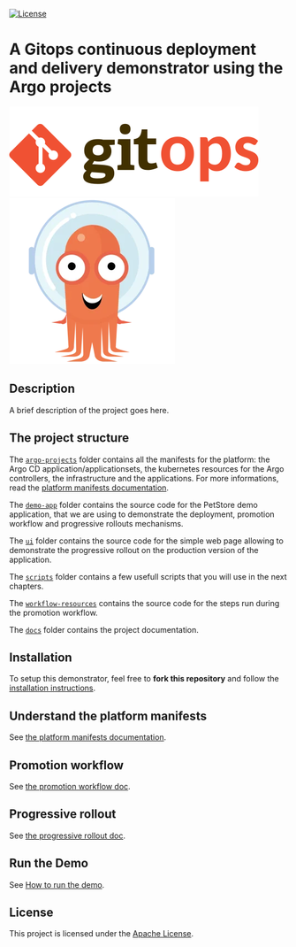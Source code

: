 
[![License](https://img.shields.io/badge/License-Apache_2.0-blue.svg)](LICENSE)
# A Gitops continuous deployment and delivery demonstrator using the Argo projects

![image](./assets/gitops-logo.png) ![image](./assets/argo-icon-color.png)

## Description

A brief description of the project goes here.

## The project structure

The [`argo-projects`](https://github.com/OpenGuidou/argo-projects-demo/tree/main/argo-projects) folder contains all the manifests for the platform: the Argo CD application/applicationsets, the kubernetes resources for the Argo controllers, the infrastructure and the applications. For more informations, read the [platform manifests documentation](PLATFORM_MANIFESTS.md).

The [`demo-app`](https://github.com/OpenGuidou/argo-projects-demo/tree/main/demo-app/) folder contains the source code for the PetStore demo application, that we are using to demonstrate the deployment, promotion workflow and progressive rollouts mechanisms.

The [`ui`](https://github.com/OpenGuidou/argo-projects-demo/tree/main/ui/) folder contains the source code for the simple web page allowing to demonstrate the progressive rollout on the production version of the application.

The [`scripts`](https://github.com/OpenGuidou/argo-projects-demo/tree/main/scripts/) folder contains a few usefull scripts that you will use in the next chapters.

The [`workflow-resources`](https://github.com/OpenGuidou/argo-projects-demo/tree/main/workflow-resources/) contains the source code for the steps run during the promotion workflow.

The [`docs`](https://github.com/OpenGuidou/argo-projects-demo/tree/main/docs/) folder contains the project documentation.

## Installation

To setup this demonstrator, feel free to **fork this repository** and follow the [installation instructions](PLATFORM_INSTALLATION.md).

## Understand the platform manifests

See [the platform manifests documentation](PLATFORM_MANIFESTS.md).

## Promotion workflow

See [the promotion workflow doc](PROMOTION_WORKFLOW.md).

## Progressive rollout

See [the progressive rollout doc](PROGRESSIVE_ROLLOUT.md).

## Run the Demo

See [How to run the demo](HOW_TO_RUN_THE_DEMO.md).

## License

This project is licensed under the [Apache License](LICENSE).
